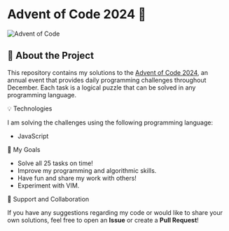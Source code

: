 # Advent of Code 2024 🎄

![Advent of Code](https://img.shields.io/badge/Advent%20of%20Code-2024-blue.svg)

## 📖 About the Project

This repository contains my solutions to the [Advent of Code 2024](https://adventofcode.com/2024), an annual event that provides daily programming challenges throughout December. Each task is a logical puzzle that can be solved in any programming language.

💡 Technologies

I am solving the challenges using the following programming language:

- JavaScript

🌟 My Goals

- Solve all 25 tasks on time!
- Improve my programming and algorithmic skills.
- Have fun and share my work with others!
- Experiment with VIM.

🤝 Support and Collaboration

If you have any suggestions regarding my code or would like to share your own solutions, feel free to open an **Issue** or create a **Pull Request**!

